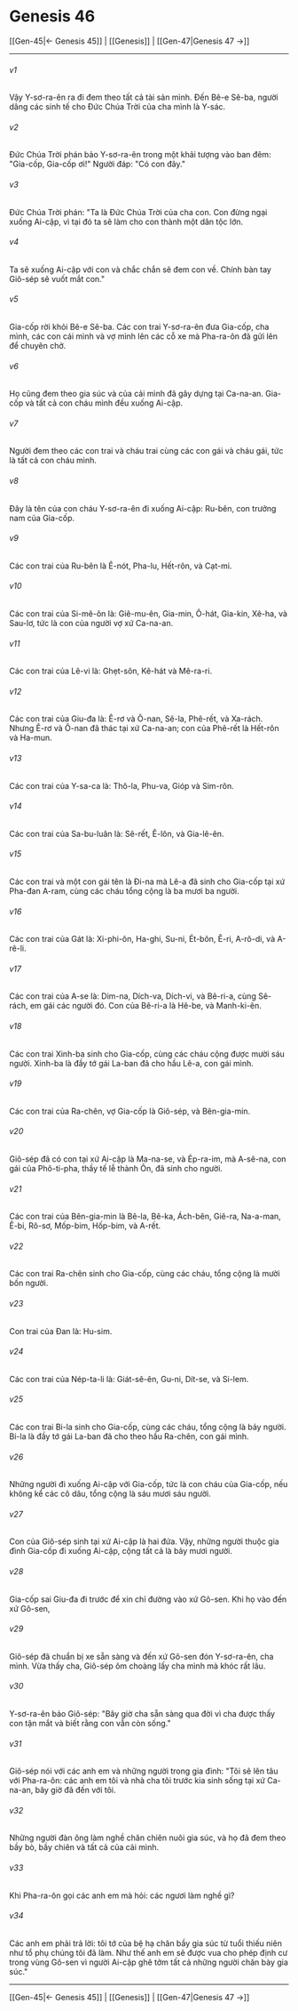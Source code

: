 # Genesis 46

[[Gen-45|← Genesis 45]] | [[Genesis]] | [[Gen-47|Genesis 47 →]]
***



###### v1 
Vậy Y-sơ-ra-ên ra đi đem theo tất cả tài sản mình. Đến Bê-e Sê-ba, người dâng các sinh tế cho Đức Chúa Trời của cha mình là Y-sác. 

###### v2 
Đức Chúa Trời phán bảo Y-sơ-ra-ên trong một khải tượng vào ban đêm: "Gia-cốp, Gia-cốp ơi!" Người đáp: "Có con đây." 

###### v3 
Đức Chúa Trời phán: "Ta là Đức Chúa Trời của cha con. Con đừng ngại xuống Ai-cập, vì tại đó ta sẽ làm cho con thành một dân tộc lớn. 

###### v4 
Ta sẽ xuống Ai-cập với con và chắc chắn sẽ đem con về. Chính bàn tay Giô-sép sẽ vuốt mắt con." 

###### v5 
Gia-cốp rời khỏi Bê-e Sê-ba. Các con trai Y-sơ-ra-ên đưa Gia-cốp, cha mình, các con cái mình và vợ mình lên các cỗ xe mà Pha-ra-ôn đã gửi lên để chuyên chở. 

###### v6 
Họ cũng đem theo gia súc và của cải mình đã gây dựng tại Ca-na-an. Gia-cốp và tất cả con cháu mình đều xuống Ai-cập. 

###### v7 
Người đem theo các con trai và cháu trai cùng các con gái và cháu gái, tức là tất cả con cháu mình. 

###### v8 
Đây là tên của con cháu Y-sơ-ra-ên đi xuống Ai-cập: Ru-bên, con trưởng nam của Gia-cốp. 

###### v9 
Các con trai của Ru-bên là Ê-nót, Pha-lu, Hết-rôn, và Cạt-mi. 

###### v10 
Các con trai của Si-mê-ôn là: Giê-mu-ên, Gia-min, Ô-hát, Gia-kin, Xê-ha, và Sau-lơ, tức là con của người vợ xứ Ca-na-an. 

###### v11 
Các con trai của Lê-vi là: Ghẹt-sôn, Kê-hát và Mê-ra-ri. 

###### v12 
Các con trai của Giu-đa là: Ê-rơ và Ô-nan, Sê-la, Phê-rết, và Xa-rách. Nhưng Ê-rơ và Ô-nan đã thác tại xứ Ca-na-an; con của Phê-rết là Hết-rôn và Ha-mun. 

###### v13 
Các con trai của Y-sa-ca là: Thô-la, Phu-va, Gióp và Sim-rôn. 

###### v14 
Các con trai của Sa-bu-luân là: Sê-rết, Ê-lôn, và Gia-lê-ên. 

###### v15 
Các con trai và một con gái tên là Đi-na mà Lê-a đã sinh cho Gia-cốp tại xứ Pha-đan A-ram, cùng các cháu tổng cộng là ba mươi ba người. 

###### v16 
Các con trai của Gát là: Xi-phi-ôn, Ha-ghi, Su-ni, Ét-bôn, Ê-ri, A-rô-di, và A-rê-li. 

###### v17 
Các con trai của A-se là: Dim-na, Dích-va, Dích-vi, và Bê-ri-a, cùng Sê-rách, em gái các người đó. Con của Bê-ri-a là Hê-be, và Manh-ki-ên. 

###### v18 
Các con trai Xinh-ba sinh cho Gia-cốp, cùng các cháu cộng được mười sáu người. Xinh-ba là đầy tớ gái La-ban đã cho hầu Lê-a, con gái mình. 

###### v19 
Các con trai của Ra-chên, vợ Gia-cốp là Giô-sép, và Bên-gia-min. 

###### v20 
Giô-sép đã có con tại xứ Ai-cập là Ma-na-se, và Ép-ra-im, mà A-sê-na, con gái của Phô-ti-pha, thầy tế lễ thành Ôn, đã sinh cho người. 

###### v21 
Các con trai của Bên-gia-min là Bê-la, Bê-ka, Ách-bên, Giê-ra, Na-a-man, Ê-bi, Rô-sơ, Mốp-bim, Hốp-bim, và A-rết. 

###### v22 
Các con trai Ra-chên sinh cho Gia-cốp, cùng các cháu, tổng cộng là mười bốn người. 

###### v23 
Con trai của Đan là: Hu-sim. 

###### v24 
Các con trai của Nép-ta-li là: Giát-sê-ên, Gu-ni, Dít-se, và Si-lem. 

###### v25 
Các con trai Bi-la sinh cho Gia-cốp, cùng các cháu, tổng cộng là bảy người. Bi-la là đầy tớ gái La-ban đã cho theo hầu Ra-chên, con gái mình. 

###### v26 
Những người đi xuống Ai-cập với Gia-cốp, tức là con cháu của Gia-cốp, nếu không kể các cô dâu, tổng cộng là sáu mươi sáu người. 

###### v27 
Con của Giô-sép sinh tại xứ Ai-cập là hai đứa. Vậy, những người thuộc gia đình Gia-cốp đi xuống Ai-cập, cộng tất cả là bảy mươi người. 

###### v28 
Gia-cốp sai Giu-đa đi trước để xin chỉ đường vào xứ Gô-sen. Khi họ vào đến xứ Gô-sen, 

###### v29 
Giô-sép đã chuẩn bị xe sẵn sàng và đến xứ Gô-sen đón Y-sơ-ra-ên, cha mình. Vừa thấy cha, Giô-sép ôm choàng lấy cha mình mà khóc rất lâu. 

###### v30 
Y-sơ-ra-ên bảo Giô-sép: "Bây giờ cha sẵn sàng qua đời vì cha được thấy con tận mắt và biết rằng con vẫn còn sống." 

###### v31 
Giô-sép nói với các anh em và những người trong gia đình: "Tôi sẽ lên tâu với Pha-ra-ôn: các anh em tôi và nhà cha tôi trước kia sinh sống tại xứ Ca-na-an, bây giờ đã đến với tôi. 

###### v32 
Những người đàn ông làm nghề chăn chiên nuôi gia súc, và họ đã đem theo bầy bò, bầy chiên và tất cả của cải mình. 

###### v33 
Khi Pha-ra-ôn gọi các anh em mà hỏi: các ngươi làm nghề gì? 

###### v34 
Các anh em phải trả lời: tôi tớ của bệ hạ chăn bầy gia súc từ tuổi thiếu niên như tổ phụ chúng tôi đã làm. Như thế anh em sẽ được vua cho phép định cư trong vùng Gô-sen vì người Ai-cập ghê tởm tất cả những người chăn bày gia súc."

***
[[Gen-45|← Genesis 45]] | [[Genesis]] | [[Gen-47|Genesis 47 →]]
